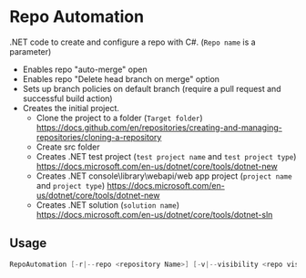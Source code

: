 # Repo Automation
.NET code to create and configure a repo with C#. (`Repo name` is a parameter)
- Enables repo "auto-merge" open
- Enables repo "Delete head branch on merge" option 
- Sets up branch policies on default branch (require a pull request and successful build action)
- Creates the initial project.
    - Clone the project to a folder (`Target folder`) https://docs.github.com/en/repositories/creating-and-managing-repositories/cloning-a-repository
    - Create src folder
    - Creates .NET test project (`test project name` and `test project type`) https://docs.microsoft.com/en-us/dotnet/core/tools/dotnet-new
    - Creates .NET console\library\webapi/web app project (`project name` and `project type`) https://docs.microsoft.com/en-us/dotnet/core/tools/dotnet-new
    - Creates .NET solution (`solution name`) https://docs.microsoft.com/en-us/dotnet/core/tools/dotnet-sln

## Usage

```C#
RepoAutomation [-r|--repo <repository Name>] [-v|--visibility <repo visibility>] [-l|--license <repo license>] [-p|--patToken <GitHub Pat Token>]  [-bp|--branchpolicy <default branch policy>]
```


